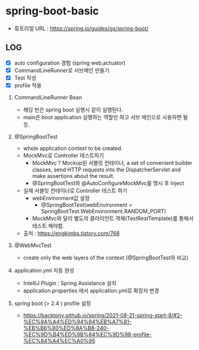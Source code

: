 # spring-boot-basic
* 튜토리얼 URL : https://spring.io/guides/gs/spring-boot/

## LOG
- [X] auto configuration 경험 (spring web,actuator)
- [X] CommandLineRunner로 서브메인 만들기
- [X] Test 작성
- [X] profile 적용

1. CommandLineRunner Bean
    - 해당 빈은 spring boot 실행시 같이 실행된다.
    - main은 boot application 실행하는 역할만 하고 서브 메인으로 사용하면 될듯.

2. @SpringBootTest
    - whole application context to be created.
    - MockMvc로 Controller 테스트하기
      - MockMvc ? Mockup된 서블릿 컨테이너, a set of convenient builder classes, send HTTP requests into the DispatcherServlet and make assertions about the result.
      - @SpringBootTest와 @AutoConfigureMockMvc를 명시 후 Inject
    - 실제 서블릿 컨테이너로 Controller 테스트 하기 
      - webEnvironment값 설정
        - @SpringBootTest(webEnvironment = SpringBootTest.WebEnvironment.RANDOM_PORT)
      - MockMvc와 달리 별도의 클라이언트 객체(TestRestTemplate)를 통해서 테스트 해야함.  
    - 출처 : https://engkimbs.tistory.com/768

3. @WebMvcTest
    - create only the web layers of the context (@SpringBootTest와 비교)

4. application.yml 자동 완성
    - IntelliJ Plugin : Spring Assistance 설치
    - application.properties 에서 application.yml로 확장자 변경

5. spring boot (> 2.4 ) profile 설정
    - https://backtony.github.io/spring/2021-08-21-spring-start-8/#2-%EC%8A%A4%ED%94%84%EB%A7%81-%EB%B6%80%ED%8A%B8-240-%EC%9D%B4%ED%9B%84%EC%9D%98-profile-%EC%84%A4%EC%A0%95
